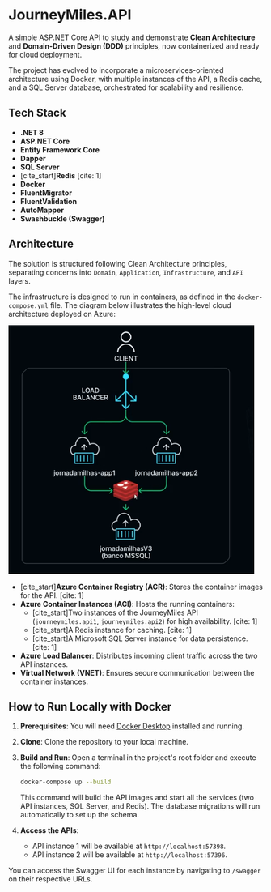 # JourneyMiles.API

A simple ASP.NET Core API to study and demonstrate **Clean Architecture** and **Domain-Driven Design (DDD)** principles, now containerized and ready for cloud deployment.

The project has evolved to incorporate a microservices-oriented architecture using Docker, with multiple instances of the API, a Redis cache, and a SQL Server database, orchestrated for scalability and resilience.

## Tech Stack

- **.NET 8**
- **ASP.NET Core**
- **Entity Framework Core**
- **Dapper**
- **SQL Server**
- [cite_start]**Redis** [cite: 1]
- **Docker**
- **FluentMigrator**
- **FluentValidation**
- **AutoMapper**
- **Swashbuckle (Swagger)**

## Architecture

The solution is structured following Clean Architecture principles, separating concerns into `Domain`, `Application`, `Infrastructure`, and `API` layers.

The infrastructure is designed to run in containers, as defined in the `docker-compose.yml` file. The diagram below illustrates the high-level cloud architecture deployed on Azure:

![Architecture Diagram](ilustration.png)

-   [cite_start]**Azure Container Registry (ACR)**: Stores the container images for the API. [cite: 1]
-   **Azure Container Instances (ACI)**: Hosts the running containers:
    -   [cite_start]Two instances of the JourneyMiles API (`journeymiles.api1`, `journeymiles.api2`) for high availability. [cite: 1]
    -   [cite_start]A Redis instance for caching. [cite: 1]
    -   [cite_start]A Microsoft SQL Server instance for data persistence. [cite: 1]
-   **Azure Load Balancer**: Distributes incoming client traffic across the two API instances.
-   **Virtual Network (VNET)**: Ensures secure communication between the container instances.

## How to Run Locally with Docker

1.  **Prerequisites**: You will need [Docker Desktop](https://www.docker.com/products/docker-desktop/) installed and running.

2.  **Clone**: Clone the repository to your local machine.

3.  **Build and Run**: Open a terminal in the project's root folder and execute the following command:
    ```sh
    docker-compose up --build
    ```
    This command will build the API images and start all the services (two API instances, SQL Server, and Redis). The database migrations will run automatically to set up the schema.

4.  **Access the APIs**:
    -   API instance 1 will be available at `http://localhost:57398`.
    -   API instance 2 will be available at `http://localhost:57396`.

You can access the Swagger UI for each instance by navigating to `/swagger` on their respective URLs.